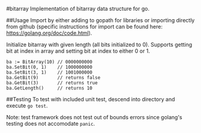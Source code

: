 #bitarray
Implementation of bitarray data structure for go.

##Usage
Import by either adding to gopath for libraries or importing 
directly from github (specific instructions for import can be 
found here: https://golang.org/doc/code.html).


Initialize bitarray with given length (all bits initialized to 0). 
Supports getting bit at index in array and setting bit at index 
to either 0 or 1. 
```
ba := BitArray(10) // 0000000000
ba.SetBit(0, 1)    // 1000000000
ba.SetBit(3, 1)    // 1001000000
ba.GetBit(9)       // returns false
ba.GetBit(3)       // returns true
ba.GetLength()     // returns 10
```

##Testing
To test with included unit test, descend into directory and 
execute `go test`.

Note: test framework does not test out of bounds errors since 
golang's testing does not accomodate `panic`. 
